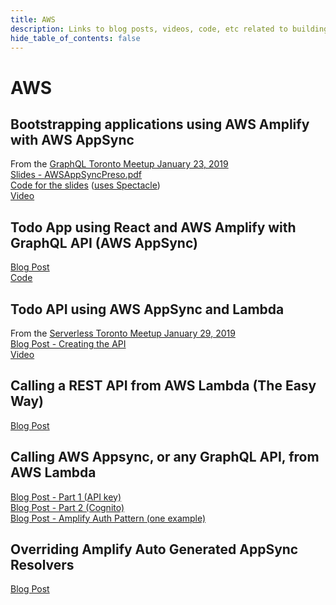 ```yaml
---
title: AWS
description: Links to blog posts, videos, code, etc related to building serverless, cloud native, applications with AWS
hide_table_of_contents: false
---
```


# AWS

## Bootstrapping applications using AWS Amplify with AWS AppSync

From the [GraphQL Toronto Meetup January 23, 2019](https://www.meetup.com/GraphQL-Toronto/events/257351785/)  
[Slides - AWSAppSyncPreso.pdf](https://github.com/peterdyer7/aws-appsync-slides/blob/master/export/AWSAppSyncPreso.pdf)  
[Code for the slides](https://github.com/peterdyer7/aws-appsync-slides) ([uses Spectacle](https://formidable.com/open-source/spectacle/))  
[Video](https://www.youtube.com/watch?v=DeN9IVFik6M)

## Todo App using React and AWS Amplify with GraphQL API (AWS AppSync)

[Blog Post](blog/aws-amplify-with-graphql-api-aws)  
[Code](https://github.com/peterdyer7/todo-aws-amplify-appsync)

## Todo API using AWS AppSync and Lambda

From the [Serverless Toronto Meetup January 29, 2019](https://www.meetup.com/Serverless-Toronto/events/256357540/)  
[Blog Post - Creating the API](blog/aws-appsync-with-aws-lambda-data-source)  
[Video](https://www.linkedin.com/feed/update/urn:li:activity:6500574686257168384/)

## Calling a REST API from AWS Lambda (The Easy Way)

[Blog Post](blog/calling-rest-api-from-aws-lambda-easy)

## Calling AWS Appsync, or any GraphQL API, from AWS Lambda

[Blog Post - Part 1 (API key)](blog/calling-aws-appsync-or-any-graphql-api)  
[Blog Post - Part 2 (Cognito)](blog/calling-aws-appsync-or-any-graphql-api-part2)  
[Blog Post - Amplify Auth Pattern (one example)](blog/aws-amplify-authorization-pattern)

## Overriding Amplify Auto Generated AppSync Resolvers

[Blog Post](blog/aws-amplify-overriding-auto-generated-resolver-logic)
